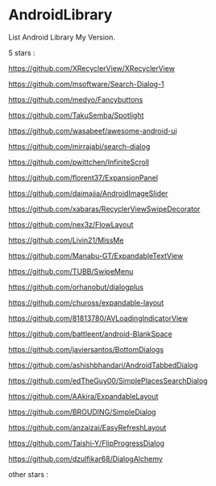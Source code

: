 # AndroidLibrary
List Android Library My Version.

5 stars :

https://github.com/XRecyclerView/XRecyclerView

https://github.com/msoftware/Search-Dialog-1

https://github.com/medyo/Fancybuttons

https://github.com/TakuSemba/Spotlight

https://github.com/wasabeef/awesome-android-ui

https://github.com/mirrajabi/search-dialog

https://github.com/pwittchen/InfiniteScroll

https://github.com/florent37/ExpansionPanel

https://github.com/daimajia/AndroidImageSlider

https://github.com/xabaras/RecyclerViewSwipeDecorator

https://github.com/nex3z/FlowLayout

https://github.com/Livin21/MissMe

https://github.com/Manabu-GT/ExpandableTextView

https://github.com/TUBB/SwipeMenu

https://github.com/orhanobut/dialogplus

https://github.com/chuross/expandable-layout

https://github.com/81813780/AVLoadingIndicatorView

https://github.com/battleent/android-BlankSpace

https://github.com/javiersantos/BottomDialogs

https://github.com/ashishbhandari/AndroidTabbedDialog

https://github.com/edTheGuy00/SimplePlacesSearchDialog

https://github.com/AAkira/ExpandableLayout

https://github.com/BROUDING/SimpleDialog

https://github.com/anzaizai/EasyRefreshLayout

https://github.com/Taishi-Y/FlipProgressDialog

https://github.com/dzulfikar68/DialogAlchemy


other stars :
